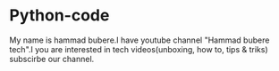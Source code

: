 # Python-code
My name is hammad bubere.I have youtube channel "Hammad bubere tech".I you are interested in tech videos(unboxing, how to, tips & triks) subscirbe our channel.
